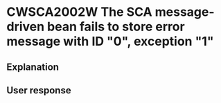 # CWSCA2002W The SCA message-driven bean fails to store error message with ID "0", exception "1"

## Explanation

## User response